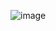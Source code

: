 ![image](https://user-images.githubusercontent.com/90614890/148698400-ecb618f7-5e6b-4e54-8826-36f5bcf4ba80.png)
